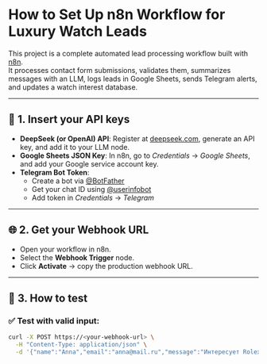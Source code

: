 # How to Set Up n8n Workflow for Luxury Watch Leads

This project is a complete automated lead processing workflow built with [n8n](https://n8n.io).  
It processes contact form submissions, validates them, summarizes messages with an LLM, logs leads in Google Sheets, sends Telegram alerts, and updates a watch interest database.

---

## 🔑 1. Insert your API keys

- **DeepSeek (or OpenAI) API**: Register at [deepseek.com](https://deepseek.com), generate an API key, and add it to your LLM node.
- **Google Sheets JSON Key**: In n8n, go to *Credentials* → *Google Sheets*, and add your Google service account key.
- **Telegram Bot Token**:
  - Create a bot via [@BotFather](https://t.me/BotFather)
  - Get your chat ID using [@userinfobot](https://t.me/userinfobot)
  - Add token in *Credentials* → *Telegram*

---

## 🌐 2. Get your Webhook URL

- Open your workflow in n8n.
- Select the **Webhook Trigger** node.
- Click **Activate** → copy the production webhook URL.

---

## 🧪 3. How to test

### ✅ Test with valid input:
```bash
curl -X POST https://<your-webhook-url> \
  -H "Content-Type: application/json" \
  -d '{"name":"Anna","email":"anna@mail.ru","message":"Интересует Rolex Submariner"}'

